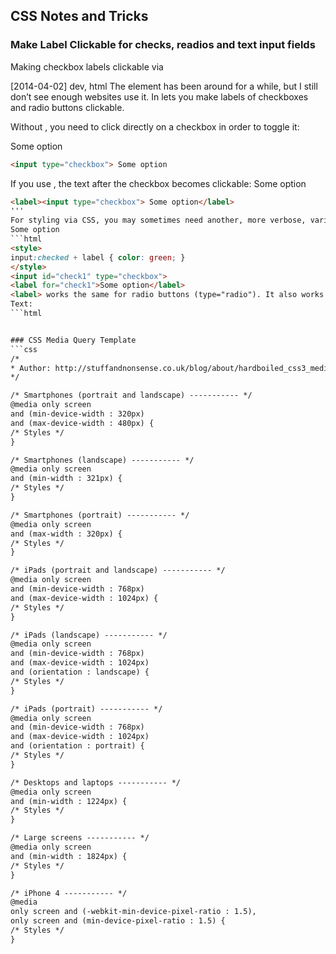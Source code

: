 ## CSS Notes and Tricks

### Make Label Clickable for checks, readios and text input fields
Making checkbox labels clickable via <label>

[2014-04-02] dev, html
The <label> element has been around for a while, but I still don’t see enough websites use it. In lets you make labels of checkboxes and radio buttons clickable.

Without <label>, you need to click directly on a checkbox in order to toggle it:

 Some option
```html
<input type="checkbox"> Some option
```

If you use <label>, the text after the checkbox becomes clickable:
 Some option
 ```html
<label><input type="checkbox"> Some option</label>
'''
For styling via CSS, you may sometimes need another, more verbose, variant of this element: You can link a label to its control by referring to the control’s ID via the label’s attribute for (thanks to Evgeny Gorbachev for mentioning this use case for this attribute).
 Some option
 ```html
<style>
input:checked + label { color: green; }
</style>
<input id="check1" type="checkbox">
<label for="check1">Some option</label>
<label> works the same for radio buttons (type="radio"). It also works for text fields where you can use the labels to focus (activate) the fields (thanks, Paul Vorbach):
Text: 
```html


### CSS Media Query Template
```css
/*
 * Author: http://stuffandnonsense.co.uk/blog/about/hardboiled_css3_media_queries/
 */

/* Smartphones (portrait and landscape) ----------- */
@media only screen 
and (min-device-width : 320px) 
and (max-device-width : 480px) {
/* Styles */
}

/* Smartphones (landscape) ----------- */
@media only screen 
and (min-width : 321px) {
/* Styles */
}

/* Smartphones (portrait) ----------- */
@media only screen 
and (max-width : 320px) {
/* Styles */
}

/* iPads (portrait and landscape) ----------- */
@media only screen 
and (min-device-width : 768px) 
and (max-device-width : 1024px) {
/* Styles */
}

/* iPads (landscape) ----------- */
@media only screen 
and (min-device-width : 768px) 
and (max-device-width : 1024px) 
and (orientation : landscape) {
/* Styles */
}

/* iPads (portrait) ----------- */
@media only screen 
and (min-device-width : 768px) 
and (max-device-width : 1024px) 
and (orientation : portrait) {
/* Styles */
}

/* Desktops and laptops ----------- */
@media only screen 
and (min-width : 1224px) {
/* Styles */
}

/* Large screens ----------- */
@media only screen 
and (min-width : 1824px) {
/* Styles */
}

/* iPhone 4 ----------- */
@media
only screen and (-webkit-min-device-pixel-ratio : 1.5),
only screen and (min-device-pixel-ratio : 1.5) {
/* Styles */
}
```